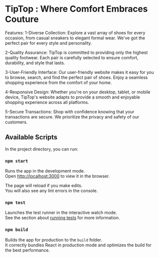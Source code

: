 # TipTop : Where Comfort Embraces Couture

Features:
1-Diverse Collection: Explore a vast array of shoes for every occasion, from casual sneakers to elegant formal wear. We've got the perfect pair for every style and personality.

2-Quality Assurance: TipTop is committed to providing only the highest quality footwear. Each pair is carefully selected to ensure comfort, durability, and style that lasts.

3-User-Friendly Interface: Our user-friendly website makes it easy for you to browse, search, and find the perfect pair of shoes. Enjoy a seamless shopping experience from the comfort of your home.

4-Responsive Design: Whether you're on your desktop, tablet, or mobile device, TipTop's website adapts to provide a smooth and enjoyable shopping experience across all platforms.

5-Secure Transactions: Shop with confidence knowing that your transactions are secure. We prioritize the privacy and safety of our customers.



## Available Scripts

In the project directory, you can run:

### `npm start`

Runs the app in the development mode.\
Open [http://localhost:3000](http://localhost:3000) to view it in the browser.

The page will reload if you make edits.\
You will also see any lint errors in the console.

### `npm test`

Launches the test runner in the interactive watch mode.\
See the section about [running tests](https://facebook.github.io/create-react-app/docs/running-tests) for more information.

### `npm build`

Builds the app for production to the `build` folder.\
It correctly bundles React in production mode and optimizes the build for the best performance.






